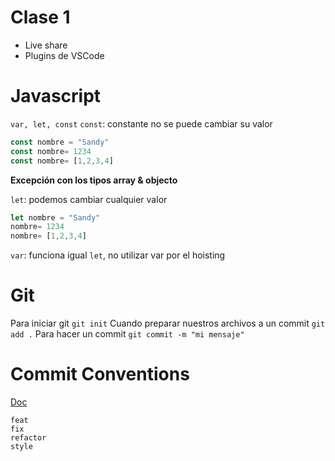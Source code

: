 # Clase 1 

- Live share
- Plugins de VSCode


# Javascript

`var, let, const`
`const`: constante no se puede cambiar su valor 
```js
const nombre = "Sandy"
const nombre= 1234
const nombre= [1,2,3,4]
```
**Excepción con los tipos array & objecto**

`let`: podemos cambiar cualquier valor
```js
let nombre = "Sandy"
nombre= 1234
nombre= [1,2,3,4]
```

`var`: funciona igual `let`, no utilizar var por el hoisting

# Git 
Para iniciar git 
`git init`
Cuando preparar nuestros archivos a un commit 
`git add .`
Para hacer un commit 
`git commit -m "mi mensaje"`

# Commit Conventions 
[Doc](https://www.conventionalcommits.org/en/v1.0.0/)
```text
feat
fix
refactor
style
```